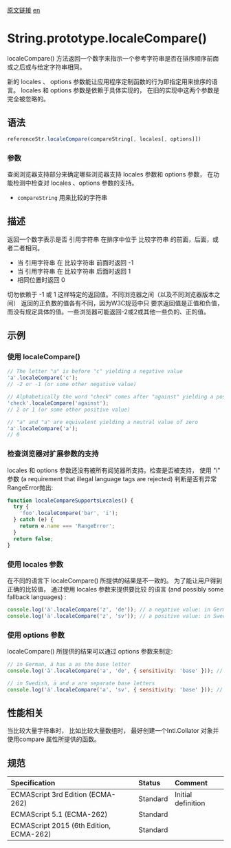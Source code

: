 <a href="https://developer.mozilla.org/zh-CN/docs/Web/JavaScript/Reference/Global_Objects/String/localeCompare" target="_blank">原文链接</a>
<a href="https://developer.mozilla.org/en-US/docs/Web/JavaScript/Reference/Global_Objects/String/localeCompare" target="_blank">en</a>

# String.prototype.localeCompare()

localeCompare() 方法返回一个数字来指示一个参考字符串是否在排序顺序前面或之后或与给定字符串相同。

新的 locales 、 options 参数能让应用程序定制函数的行为即指定用来排序的语言。  locales 和 options 参数是依赖于具体实现的，
在旧的实现中这两个参数是完全被忽略的。

## 语法

```javascript
referenceStr.localeCompare(compareString[, locales[, options]])
```

### 参数

查阅浏览器支持部分来确定哪些浏览器支持 locales 参数和 options 参数， 在功能检测中检查对 locales 、options 参数的支持。

* `compareString` 用来比较的字符串

## 描述

返回一个数字表示是否 引用字符串 在排序中位于 比较字符串 的前面，后面，或者二者相同。

* 当 引用字符串 在 比较字符串 前面时返回 -1
* 当 引用字符串 在 比较字符串 后面时返回 1
* 相同位置时返回 0

切勿依赖于 -1 或 1 这样特定的返回值。不同浏览器之间（以及不同浏览器版本之间） 返回的正负数的值各有不同，因为W3C规范中只
要求返回值是正值和负值，而没有规定具体的值。一些浏览器可能返回-2或2或其他一些负的、正的值。

## 示例

### 使用 localeCompare()

```javascript
// The letter "a" is before "c" yielding a negative value
'a'.localeCompare('c');
// -2 or -1 (or some other negative value)

// Alphabetically the word "check" comes after "against" yielding a positive value
'check'.localeCompare('against');
// 2 or 1 (or some other positive value)

// "a" and "a" are equivalent yielding a neutral value of zero
'a'.localeCompare('a');
// 0
```

### 检查浏览器对扩展参数的支持

locales 和 options 参数还没有被所有阅览器所支持。检查是否被支持， 使用 "i" 参数 (a requirement that illegal language
tags are rejected) 判断是否有异常 RangeError抛出:

```javascript
function localeCompareSupportsLocales() {
  try {
    'foo'.localeCompare​('bar', 'i');
  } catch (e) {
    return e​.name === 'RangeError';
  }
  return false;
}
```

### 使用 locales 参数

在不同的语言下 localeCompare() 所提供的结果是不一致的。 为了能让用户得到正确的比较值， 通过使用 locales 参数来提供要比较
的语言 (and possibly some fallback languages) :

```javascript
console.log('ä'.localeCompare('z', 'de')); // a negative value: in German, ä sorts with a
console.log('ä'.localeCompare('z', 'sv')); // a positive value: in Swedish, ä sorts after z
```

### 使用 options 参数

localeCompare() 所提供的结果可以通过 options 参数来制定:

```javascript
// in German, ä has a as the base letter
console.log('ä'.localeCompare('a', 'de', { sensitivity: 'base' })); // 0

// in Swedish, ä and a are separate base letters
console.log('ä'.localeCompare('a', 'sv', { sensitivity: 'base' })); // a positive value
```

## 性能相关

当比较大量字符串时， 比如比较大量数组时， 最好创建一个Intl.Collator 对象并使用compare 属性所提供的函数。

## 规范

| Specification                           | Status   | Comment            |
|:----------------------------------------|:---------|:-------------------|
| ECMAScript 3rd Edition (ECMA-262)       | Standard | Initial definition |
| ECMAScript 5.1 (ECMA-262)               | Standard |                    |
| ECMAScript 2015 (6th Edition, ECMA-262) | Standard |                    |